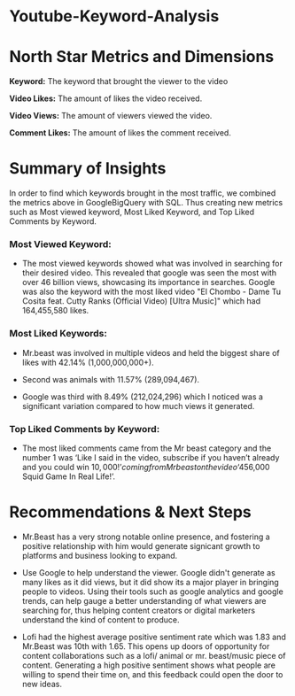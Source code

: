 # Youtube-Keyword-Analysis

# North Star Metrics and Dimensions
**Keyword:** The keyword that brought the viewer to the video

**Video Likes:** The amount of likes the video received.

**Video Views:** The amount of viewers viewed the video.

**Comment Likes:** The amount of likes the comment received.
# Summary of Insights

In order to find which keywords brought in the most traffic, we combined the metrics above in GoogleBigQuery with SQL.
Thus creating new metrics such as Most viewed keyword, Most Liked Keyword, and Top Liked Comments by Keyword.

### Most Viewed Keyword:

* The most viewed keywords showed what was involved in searching for their desired video. This revealed that google was seen the most with over 46 billion views, showcasing its importance in searches. Google was also the 
keyword with the most liked video "El Chombo - Dame Tu Cosita feat. Cutty Ranks (Official Video) [Ultra Music]" which had 164,455,580 likes.

### Most Liked Keywords:

* Mr.beast was involved in multiple videos and held the biggest share of likes with 42.14% (1,000,000,000+). 

* Second was animals with 11.57% (289,094,467). 

* Google was third with 8.49% (212,024,296) which I noticed was a significant variation compared to how much views it generated. 

### Top Liked Comments by Keyword:

* The most liked comments came from the Mr beast category and the number 1 was ‘Like I said in the video, subscribe if you haven’t already and you could win $10,000!’ coming from Mr beast on the video ‘$456,000 Squid Game In Real Life!’.

# Recommendations & Next Steps

* Mr.Beast has a very strong notable online presence, and fostering a positive relationship with him would generate signicant growth to platforms and business looking to expand.

* Use Google to help understand the viewer. Google didn't generate as many likes as it did views, but it did show its a major player in bringing people to videos. Using their tools such as google analytics and google trends, 
can help gauge a better understanding of what viewers are searching for, thus helping content creators or digital marketers understand the kind of content to produce.

* Lofi had the highest average positive sentiment rate which was 1.83 and Mr.Beast was 10th with 1.65. This opens up doors of opportunity for content collaborations such as a lofi/ animal 
or mr. beast/music piece of content. Generating a high positive sentiment shows what people are willing to spend their time on, and this feedback could open the door to new ideas. 



